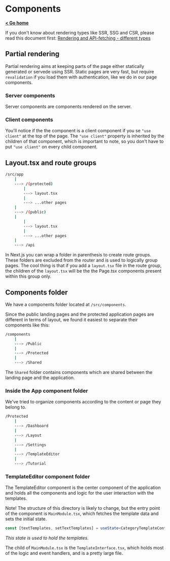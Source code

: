 # Components

**[< Go home](/)**

If you don't know about rendering types like SSR, SSG and CSR, please read this document first: [Rendering and API-fetching - different types](./rendering_types/README.md)

## Partial rendering

Partial rendering aims at keeping parts of the page either statically generated or servede using SSR. Static pages are very fast, but require `revalidation` if you load them with authentication, like we do in our page components.

### Server components

Server components are components rendered on the server.

### Client components

You'll notice if the the component is a client component if you se `"use client"` at the top of the page. The `"use client"` property is inherited by the children of that component, which is important to note, so you don't have to put `"use client"` on every child component.

## Layout.tsx and route groups

```bash
/src/app
    |
    ---> /(protected)
        |
        ---> layout.tsx
        |
        ---> ...other pages
    |
    ---> /(public)
    |
        |
        ---> layout.tsx
        |
        ---> ...other pages
    |
    ---> /api
```

In Next.js you can wrap a folder in parenthesis to create route groups. These folders are excluded from the router and is used to logically group pages. The cool thing is that if you add a `layout.tsx` file in the route group, the children of the `layout.tsx` will be the the Page.tsx components present within this group only.

## Components folder

We have a components folder located at `/src/components`.

Since the public landing pages and the protected application pages are different in terms of layout, we found it easiest to separate their components like this:

```bash
/components
    |
    ---> /Public
    |
    ---> /Protected
    |
    ---> /Shared
```

The `Shared` folder contains components which are shared between the landing page and the application.

### Inside the App component folder

We've tried to organize components according to the content or page they belong to.

```bash
/Protected
    |
    ---> /Dashboard
    |
    ---> /Layout
    |
    ---> /Settings
    |
    ---> /TemplateEditor
    |
    ---> /Tutorial
```

### TemplateEditor component folder

The TemplateEditor component is the center component of the application and holds all the components and logic for the user interaction with the templates.

Note! The structure of this directory is likely to change, but the entry point of the component is `MainModule.tsx`, which fetches the template data and sets
the initial state.

```ts
const [textTemplates, setTextTemplates] = useState<CategoryTemplateContainer[] | null>(null);
```

*This state is used to hold the templates.*

The child of `MainModule.tsx` is the `TemplateInterface.tsx`, which holds most of the logic and event handlers, and is a pretty large file.
